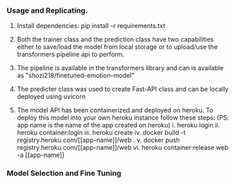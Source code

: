 ### Usage and Replicating. 

1. Install dependencies:
  pip install -r requirements.txt
 
2. Both the trainer class and the prediction class have two capabilities either to save/load the model from local storage or to upload/use the transformers pipeline api to perform.

3. The pipeline is available in the transformers library and can is available  as "shozi218/finetuned-emotion-model"


4. The predicter class was used to create Fast-API class and can be locally deployed using uvicorn

5. The model API has been containerized and deployed on heroku. To deploy this model into your own heroku instance follow these steps: (PS: app name is the name of the app created on heroku)
    i. heroku login
    ii. heroku container:login
    iii. heroku create
    iv. docker build -t registry.heroku.com/[[app-name]]/web .
    v. docker push  registry.heroku.com/[[app-name]]/web
    vi. heroku container:release web -a [[app-name]]
   
### Model Selection and Fine Tuning
